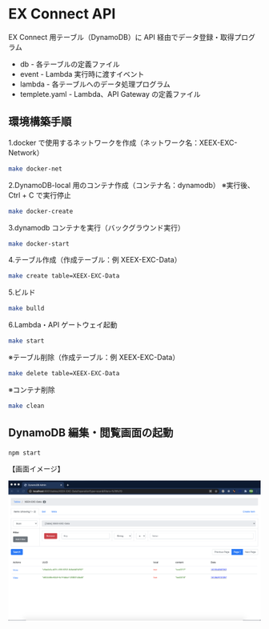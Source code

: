 # EX Connect API

EX Connect 用テーブル（DynamoDB）に API 経由でデータ登録・取得プログラム

- db - 各テーブルの定義ファイル
- event - Lambda 実行時に渡すイベント
- lambda - 各テーブルへのデータ処理プログラム
- templete.yaml - Lambda、API Gateway の定義ファイル

## 環境構築手順

1.docker で使用するネットワークを作成（ネットワーク名：XEEX-EXC-Network）

```bash
make docker-net
```

2.DynamoDB-local 用のコンテナ作成（コンテナ名：dynamodb）
※実行後、Ctrl + C で実行停止

```bash
make docker-create
```

3.dynamodb コンテナを実行（バックグラウンド実行）

```bash
make docker-start
```

4.テーブル作成（作成テーブル：例 XEEX-EXC-Data）

```bash
make create table=XEEX-EXC-Data
```

5.ビルド

```bash
make bulld
```

6.Lambda・API ゲートウェイ起動

```bash
make start
```

※テーブル削除（作成テーブル：例 XEEX-EXC-Data）

```bash
make delete table=XEEX-EXC-Data
```

※コンテナ削除

```bash
make clean
```

## DynamoDB 編集・閲覧画面の起動

```bash
npm start
```

【画面イメージ】

<img src="DynamoDB_EditScreen.png" width="600px" />
